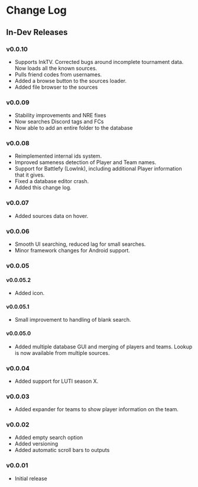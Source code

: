 # Change Log

## In-Dev Releases

### v0.0.10
* Supports InkTV. Corrected bugs around incomplete tournament data. Now loads all the known sources.
* Pulls friend codes from usernames. 
* Added a browse button to the sources loader.
* Added file browser to the sources

### v0.0.09
* Stability improvements and NRE fixes
* Now searches Discord tags and FCs
* Now able to add an entire folder to the database

### v0.0.08
* Reimplemented internal ids system.
* Improved sameness detection of Player and Team names.
* Support for Battlefy (LowInk), including additional Player information that it gives.
* Fixed a database editor crash.
* Added this change log.

### v0.0.07
* Added sources data on hover. 

### v0.0.06
* Smooth UI searching, reduced lag for small searches. 
* Minor framework changes for Android support.

### v0.0.05

#### v0.0.05.2
* Added icon.

#### v0.0.05.1
* Small improvement to handling of blank search. 

#### v0.0.05.0
* Added multiple database GUI and merging of players and teams. Lookup is now available from multiple sources.

### v0.0.04
* Added support for LUTI season X. 

### v0.0.03
* Added expander for teams to show player information on the team.

### v0.0.02
* Added empty search option
* Added versioning
* Added automatic scroll bars to outputs

### v0.0.01
* Initial release 


